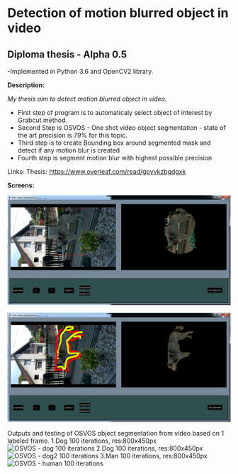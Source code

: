 
# Detection of motion blurred object in video 

## Diploma thesis - Alpha 0.5 

-Implemented in Python 3.6 and OpenCV2 library.


**Description:**

*My thesis aim to detect motion blurred object in video.*
* First step of program is to automaticaly select object of interest by Grabcut method.
* Second Step is OSVOS - One shot video object segmentation - state of the art precision is  79% for this topic. 
* Third step is to create Bounding box around segmented mask and detect if any motion blur is created
* Fourth step is segment motion blur with highest possible precision  

Links:
Thesis: https://www.overleaf.com/read/gpyvkzbgdgxk

**Screens:**

![GUI of application](https://github.com/sarvasrobert/Diploma/blob/master/a.png?raw=true)

![GrabCut 1st object extraction step - setting rectangle](https://github.com/sarvasrobert/Diploma/blob/master/b.png?raw=true)

Outputs and testing of OSVOS object segmentation from video based on 1 labeled frame.
1.Dog 100 iterations, res:800x450px
![OSVOS - dog 100 iterations](https://github.com/sarvasrobert/Diploma/blob/master/dog_100.gif?raw=true)
2.Dog 100 iterations, res:800x450px
![OSVOS - dog2 100 iterations](https://github.com/sarvasrobert/Diploma/blob/master/dog2_100.gif?raw=true)
3.Man 100 iterations, res:800x450px
![OSVOS - human 100 iterations](https://github.com/sarvasrobert/Diploma/blob/master/soko_100.gif?raw=true)